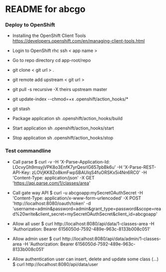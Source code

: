 README for abcgo
==========================

### Deploy to OpenShift

* Installing the OpenShift Client Tools https://developers.openshift.com/en/managing-client-tools.html

* Login to OpenShift rhc ssh < app name >
* Go to repo directory cd app-root/repo
* git clone < git url > .
* git remote add upstream < git url > 
* git pull -s recursive -X theirs upstream master
* git update-index --chmod=+x .openshift/action_hooks/*
* git stash
* Package application sh .openshift/action_hooks/build
* Start application sh .openshift/action_hooks/start
* Stop application sh .openshift/action_hooks/stop

### Test commandline

* Call parse
$ curl -v -H 'X-Parse-Application-Id: LOcvyGh9msyjVPK8o3EnfK7yrQesrlG657pbBk6u' -H 'X-Parse-REST-API-Key: zLOVjKK8Zo8kmFwpSBAUIqS4fuORSKx5i4Nn6RC0' -H 'Content-Type: application/json' -X GET 'https://api.parse.com/1/classes/area'

* Call gate way API
$ curl -u abcgoapp:mySecretOAuthSecret -H 'Content-Type: application/x-www-form-urlencoded' -X POST 'http://localhost:8080/oauth/token' -d 'username=admin&password=admin&grant_type=password&scope=read%20write&client_secret=mySecretOAuthSecret&client_id=abcgoapp'

* Allow all user
$ curl http://localhost:8080/api/data/1-classes-area -H 'Authorization: Bearer 6156050d-7592-489e-963c-8133b008c051'

* Allow admin user
$ curl http://localhost:8080/api/data/admin/1-classes-area -H 'Authorization: Bearer 6156050d-7592-489e-963c-8133b008c051'

* Allow authentication user can insert, delete and update some class (...)
$ curl http://localhost:8080/api/data/user